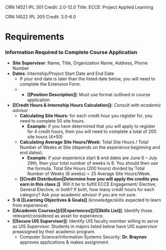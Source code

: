 CRN 14521 IPL 301
Credit: 2.0-12.0
Title: ECCE: Project Applied Learning

CRN 14522 IPL 305
Credit: 3.0-6.0

Requirements
==
### **Information Required to Complete Course Application**

-   **Site Supervisor**: Name, Title, Organization Name, Address, Phone Number
-   **Dates**: Internship/Project Start Date and End Date
    -   If your end date is later than the listed date below, you will need to complete the Extension Form.
    - -   **[[Position Description]]**: Must use format outlined in course application
-   **[[Credit Hours & Internship Hours Calculation]]:** _Consult with academic advisor_
    -   **Calculating Site Hours:** for each credit hour you register for, you need to complete 50 site hours.
        -   **Example:** if you have determined that you will apply to register for 4 credit hours, then you will need to complete a total of 200 site hours (4*50)
    -   **Calculating Average Site Hours/Week:** Total Site Hours / Total Number of Weeks at Site (depends on the experience beginning and end dates).
        -   **Example:** if your experience start & end dates are June 6 – July 29th, then your total number of weeks is 8. You should then use the formula. Total Site Hours (200 hours) divided by Total Number of Weeks (8 weeks) = 25 Average Site Hours/Week.
    -   **[[Credit Distribution|Determine how you will apply the credits you earn in this class.]]**  Will it be to fulfill ECCE Engagement/ Elective, General Elective, or both? If both, how many credit hours for each category? Ask your academic advisor if you are not sure.
-   **5-6 [[Learning Objectives & Goals]]** (knowledge/skills expected to learn from experience).
-   **[[Academic Courses]]/[[Experiences]]/[[Skills List]]**: Identify those relevant/considered as asset for experience.
-   **[[Secure UIS Supervisor]]**: Identify UIS faculty member willing to serve as UIS Supervisor. Students in majors listed below have UIS supervisor preassigned by their academic program.
    -   Computer Science/Information Systems Security: **Dr. Braynov** approves applications & makes assignment

